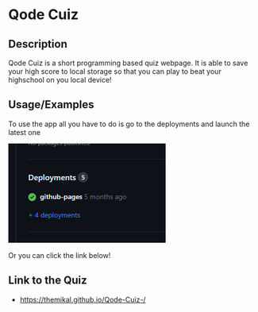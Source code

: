 # Qode Cuiz

## Description
Qode Cuiz is a short programming based quiz webpage. It is able to save your high score to local storage so that you can play to beat your highschool on you local device!


## Usage/Examples

To use the app all you have to do is go to the deployments and launch the latest one

![deployments](/assets/deployments.png)

Or you can click the link below! 
## Link to the Quiz

- https://themikal.github.io/Qode-Cuiz-/